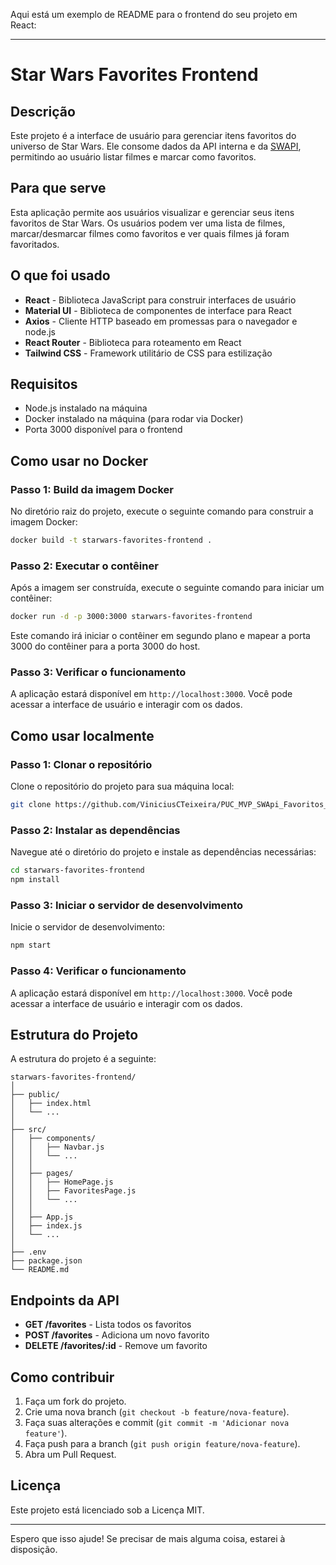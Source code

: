 Aqui está um exemplo de README para o frontend do seu projeto em React:

---

# Star Wars Favorites Frontend

## Descrição

Este projeto é a interface de usuário para gerenciar itens favoritos do universo de Star Wars. Ele consome dados da API interna e da [SWAPI](https://swapi.dev/), permitindo ao usuário listar filmes e marcar como favoritos.

## Para que serve

Esta aplicação permite aos usuários visualizar e gerenciar seus itens favoritos de Star Wars. Os usuários podem ver uma lista de filmes, marcar/desmarcar filmes como favoritos e ver quais filmes já foram favoritados.

## O que foi usado

- **React** - Biblioteca JavaScript para construir interfaces de usuário
- **Material UI** - Biblioteca de componentes de interface para React
- **Axios** - Cliente HTTP baseado em promessas para o navegador e node.js
- **React Router** - Biblioteca para roteamento em React
- **Tailwind CSS** - Framework utilitário de CSS para estilização

## Requisitos

- Node.js instalado na máquina
- Docker instalado na máquina (para rodar via Docker)
- Porta 3000 disponível para o frontend

## Como usar no Docker

### Passo 1: Build da imagem Docker

No diretório raiz do projeto, execute o seguinte comando para construir a imagem Docker:

```sh
docker build -t starwars-favorites-frontend .
```

### Passo 2: Executar o contêiner

Após a imagem ser construída, execute o seguinte comando para iniciar um contêiner:

```sh
docker run -d -p 3000:3000 starwars-favorites-frontend
```

Este comando irá iniciar o contêiner em segundo plano e mapear a porta 3000 do contêiner para a porta 3000 do host.

### Passo 3: Verificar o funcionamento

A aplicação estará disponível em `http://localhost:3000`. Você pode acessar a interface de usuário e interagir com os dados.

## Como usar localmente

### Passo 1: Clonar o repositório

Clone o repositório do projeto para sua máquina local:

```sh
git clone https://github.com/ViniciusCTeixeira/PUC_MVP_SWApi_Favoritos_Front
```

### Passo 2: Instalar as dependências

Navegue até o diretório do projeto e instale as dependências necessárias:

```sh
cd starwars-favorites-frontend
npm install
```

### Passo 3: Iniciar o servidor de desenvolvimento

Inicie o servidor de desenvolvimento:

```sh
npm start
```

### Passo 4: Verificar o funcionamento

A aplicação estará disponível em `http://localhost:3000`. Você pode acessar a interface de usuário e interagir com os dados.

## Estrutura do Projeto

A estrutura do projeto é a seguinte:

```
starwars-favorites-frontend/
│
├── public/
│   ├── index.html
│   └── ...
│
├── src/
│   ├── components/
│   │   ├── Navbar.js
│   │   └── ...
│   │
│   ├── pages/
│   │   ├── HomePage.js
│   │   ├── FavoritesPage.js
│   │   └── ...
│   │
│   ├── App.js
│   ├── index.js
│   └── ...
│
├── .env
├── package.json
└── README.md
```

## Endpoints da API

- **GET /favorites** - Lista todos os favoritos
- **POST /favorites** - Adiciona um novo favorito
- **DELETE /favorites/:id** - Remove um favorito

## Como contribuir

1. Faça um fork do projeto.
2. Crie uma nova branch (`git checkout -b feature/nova-feature`).
3. Faça suas alterações e commit (`git commit -m 'Adicionar nova feature'`).
4. Faça push para a branch (`git push origin feature/nova-feature`).
5. Abra um Pull Request.

## Licença

Este projeto está licenciado sob a Licença MIT.

---

Espero que isso ajude! Se precisar de mais alguma coisa, estarei à disposição.